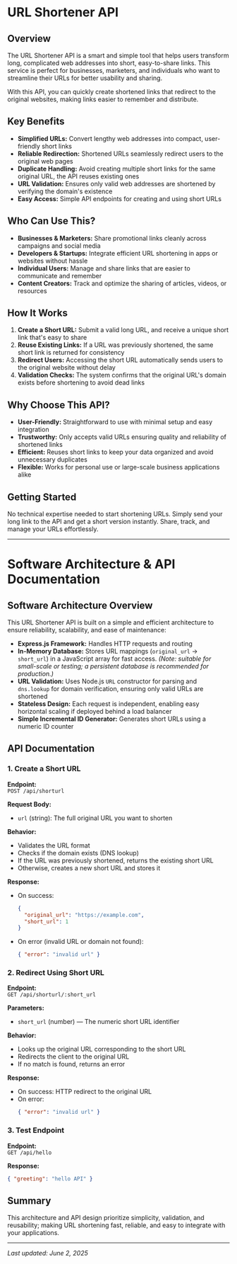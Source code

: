 # URL Shortener API

## Overview

The URL Shortener API is a smart and simple tool that helps users transform long, complicated web addresses into short, easy-to-share links. This service is perfect for businesses, marketers, and individuals who want to streamline their URLs for better usability and sharing.

With this API, you can quickly create shortened links that redirect to the original websites, making links easier to remember and distribute.

## Key Benefits

- **Simplified URLs:** Convert lengthy web addresses into compact, user-friendly short links
- **Reliable Redirection:** Shortened URLs seamlessly redirect users to the original web pages
- **Duplicate Handling:** Avoid creating multiple short links for the same original URL, the API reuses existing ones
- **URL Validation:** Ensures only valid web addresses are shortened by verifying the domain's existence
- **Easy Access:** Simple API endpoints for creating and using short URLs

## Who Can Use This?

- **Businesses & Marketers:** Share promotional links cleanly across campaigns and social media
- **Developers & Startups:** Integrate efficient URL shortening in apps or websites without hassle
- **Individual Users:** Manage and share links that are easier to communicate and remember
- **Content Creators:** Track and optimize the sharing of articles, videos, or resources

## How It Works

1. **Create a Short URL:** Submit a valid long URL, and receive a unique short link that's easy to share
2. **Reuse Existing Links:** If a URL was previously shortened, the same short link is returned for consistency
3. **Redirect Users:** Accessing the short URL automatically sends users to the original website without delay
4. **Validation Checks:** The system confirms that the original URL's domain exists before shortening to avoid dead links

## Why Choose This API?

- **User-Friendly:** Straightforward to use with minimal setup and easy integration
- **Trustworthy:** Only accepts valid URLs ensuring quality and reliability of shortened links
- **Efficient:** Reuses short links to keep your data organized and avoid unnecessary duplicates
- **Flexible:** Works for personal use or large-scale business applications alike

## Getting Started

No technical expertise needed to start shortening URLs. Simply send your long link to the API and get a short version instantly. Share, track, and manage your URLs effortlessly.

---

# Software Architecture & API Documentation

## Software Architecture Overview

This URL Shortener API is built on a simple and efficient architecture to ensure reliability, scalability, and ease of maintenance:

- **Express.js Framework:** Handles HTTP requests and routing
- **In-Memory Database:** Stores URL mappings (`original_url` → `short_url`) in a JavaScript array for fast access. *(Note: suitable for small-scale or testing; a persistent database is recommended for production.)*
- **URL Validation:** Uses Node.js `URL` constructor for parsing and `dns.lookup` for domain verification, ensuring only valid URLs are shortened
- **Stateless Design:** Each request is independent, enabling easy horizontal scaling if deployed behind a load balancer
- **Simple Incremental ID Generator:** Generates short URLs using a numeric ID counter

## API Documentation

### 1. Create a Short URL

**Endpoint:**  
`POST /api/shorturl`

**Request Body:**
- `url` (string): The full original URL you want to shorten

**Behavior:**
- Validates the URL format
- Checks if the domain exists (DNS lookup)
- If the URL was previously shortened, returns the existing short URL
- Otherwise, creates a new short URL and stores it

**Response:**
- On success:
  ```json
  {
    "original_url": "https://example.com",
    "short_url": 1
  }
  ```
- On error (invalid URL or domain not found):
  ```json
  { "error": "invalid url" }
  ```

### 2. Redirect Using Short URL

**Endpoint:**  
`GET /api/shorturl/:short_url`

**Parameters:**
- `short_url` (number) — The numeric short URL identifier

**Behavior:**
- Looks up the original URL corresponding to the short URL
- Redirects the client to the original URL
- If no match is found, returns an error

**Response:**
- On success: HTTP redirect to the original URL
- On error:
  ```json
  { "error": "invalid url" }
  ```

### 3. Test Endpoint

**Endpoint:**  
`GET /api/hello`

**Response:**
```json
{ "greeting": "hello API" }
```

## Summary

This architecture and API design prioritize simplicity, validation, and reusability; making URL shortening fast, reliable, and easy to integrate with your applications.

---

*Last updated: June 2, 2025*